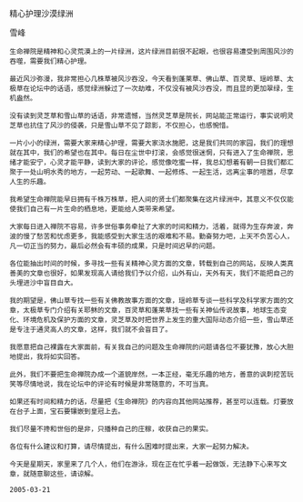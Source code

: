 精心护理沙漠绿洲

雪峰


    生命禅院是精神和心灵荒漠上的一片绿洲，这片绿洲目前很不起眼，也很容易遭受到周围风沙的吞噬，需要我们精心护理。

    最近风沙弥漫，我非常担心几株草被风沙吞没，今天看到蓬莱草、佛山草、百灵草、瑶岭草、太极草在论坛中的话语，感觉绿洲躲过了一次劫难，不仅没有被风沙吞没，而且显的更加翠绿，生机盎然。

    没有读到灵芝草和雪山草的话语，非常遗憾，当然灵芝草是院长，网站能正常运行，事实说明灵芝草也抗住了风沙的侵袭，只是雪山草不见了踪影，不仅担心，也感惋惜。

    一片小小的绿洲，需要大家来精心护理，需要大家浇水施肥，这是我们共同的家园，我们的理想就在其中，我们的希望也在其中。每日在尘世中打滚，会感觉很迷惘，只有进入了生命禅院，思绪才能安宁，心灵才能平静，读到大家的评论，感觉像吃蜜一样，我总幻想着有朝一日我们都汇聚于一处山明水秀的地方，一起劳动、一起歌舞、一起修炼、一起生活，远离尘事的喧嚣，尽享人生的乐趣。

    我希望生命禅院能早日拥有千株万株草，把人间的贤士们都聚集在这片绿洲中，其意义不仅仅能使我们自己有一片生命的栖息地，更能给人类带来希望。

    大家每日进入禅院不容易，许多世俗事务牵扯了大家的时间和精力，活着，就得为生存奔波，奔波的慢了愁苦和忧虑更多，我能感受到大家生活的艰难和不易。勤奋努力吧，上天不负苦心人，凡一切正当的努力，最后必然会有丰硕的成果，只是时间迟早的问题。

    各位能抽出时间的时候，多寻找一些有关精神心灵方面的文章，转载到自己的网站，反映人类真善美的文章也很好，如果发现高人请给我们予以介绍，山外有山，天外有天，我们不能把自己的头埋进沙中盲目自大。

    我的期望是，佛山草专找一些有关佛教故事方面的文章，瑶岭草专谈一些科学及科学家方面的文章，太极草专门介绍有关耶稣的文章，百灵草和蓬莱草找一些有关神仙传说故事，地球生态变化、环境危机及保护方面的文章，灵芝草及时把世界上发生的重大国际动态介绍一些，雪山草还是专注于通灵高人的文章，这样，我们就不会盲目了。

    我愿意把自己裸露在大家面前，有关我自己的问题及生命禅院的问题请各位不要犹豫，放心大胆地提出，我将如实回答。

    此外，我们不要把生命禅院办成一个道貌岸然，一本正经，毫无乐趣的地方，善意的讽刺挖苦玩笑等尽情地说，我在论坛中的评论有时候是非常随意的，不可当真。

    如果还有时间和精力的话，尽量把《生命禅院》的内容向其他网站推荐，甚至可以连载。灯要放在台子上面，宝石要镶嵌到皇冠上去。

    我们尽量不搀和世俗的是非，只播种自己的庄稼，收获自己的果实。

    各位有什么建议和打算，请尽情提出，有什么困难时提出来，大家一起努力解决。

    今天是星期天，家里来了几个人，他们在游泳，现在正在忙乎着一起做饭，无法静下心来写文章，就随意聊这些，请谅解。

    2005-03-21



